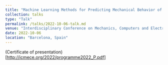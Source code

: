 ```yaml
---
title: "Machine Learning Methods for Predicting Mechanical Behavior of Aluminum Alloys"
collection: talks
type: "Talk"
permalink: /talks/2022-10-06-talk.md
venue: "Interdisciplinary Conference on Mechanics, Computers and Electrics (ICMECE)"
date: 2022-10-06
location: "Barcelona, Spain"
---
```


(Certificate of presentation) [http://icmece.org/2022/programme2022_P.pdf]

